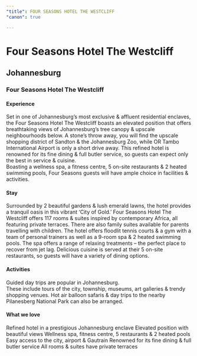 ```yaml
---
"title": FOUR SEASONS HOTEL THE WESTCLIFF
"canon": true

---
```


# Four Seasons Hotel The Westcliff
## Johannesburg
### Four Seasons Hotel The Westcliff

#### Experience
Set in one of Johannesburg’s most exclusive &amp; affluent residential enclaves, the Four Seasons Hotel The Westcliff boasts an elevated position that offers breathtaking views of Johannesburg’s tree canopy &amp; upscale neighbourhoods below.
A stone’s throw away, you will find the upscale shopping district of Sandton &amp; the Johannesburg Zoo, while OR Tambo International Airport is only a short drive away.
This refined hotel is renowned for its fine dining &amp; full butler service, so guests can expect only the best in service &amp; cuisine.  
Boasting a wellness spa, a fitness centre, 5 on-site restaurants &amp; 2 heated swimming pools, Four Seasons guests will have ample choice in facilities &amp; activities.

#### Stay
Surrounded by 2 beautiful gardens &amp; lush emerald lawns, the hotel provides a tranquil oasis in this vibrant ‘City of Gold.’
Four Seasons Hotel The Westcliff offers 117 rooms &amp; suites inspired by contemporary Africa, all featuring private terraces.  There are also family suites available for parents travelling with children.
The hotel offers floodlit tennis courts &amp; a gym with a team of personal trainers as well as a 9-room spa &amp; 2 heated swimming pools.  The spa offers a range of relaxing treatments – the perfect place to recover from jet lag.  Delicious cuisine is served at their 5 on-site restaurants, so guests will have a variety of dining options.

#### Activities
Guided day trips are popular in Johannesburg.  
These include tours of the city, township, museums, art galleries &amp; trendy shopping venues.  Hot air balloon safaris &amp; day trips to the nearby Pilanesberg National Park can also be arranged.


#### What we love
Refined hotel in a prestigious Johannesburg enclave
Elevated position with beautiful views 
Wellness spa, fitness centre, 5 restaurants &amp; 2 heated pools
Easy access to the city, airport &amp; Gautrain
Renowned for its fine dining &amp; full butler service
All rooms &amp; suites have private terraces